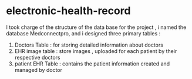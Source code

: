 # electronic-health-record

I took charge of the structure of the data base for the project , i named the database Medconnectpro, and i designed three primary tables :
1) Doctors Table : for storing detailed information about doctors
2) EHR image table : store images , uploaded for each patient by their respective doctors
3) patient EHR Table : contains the patient information created and managed by doctor
